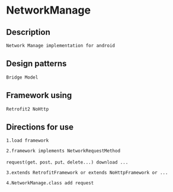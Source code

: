 # NetworkManage

## Description

    Network Manage implementation for android

## Design patterns

    Bridge Model

## Framework using

    Retrofit2 NoHttp

## Directions for use

    1.load framework

    2.framework implements NetworkRequestMethod

    request(get、post、put、delete...) download ...

    3.extends RetrofitFramework or extends NoHttpFramework or ...

    4.NetworkManage.class add request
